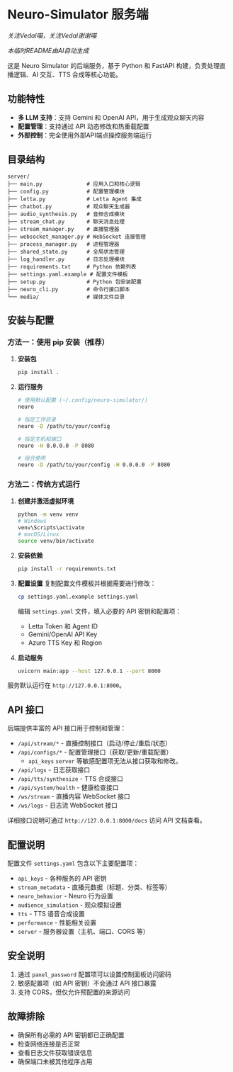 # Neuro-Simulator 服务端

*关注Vedal喵，关注Vedal谢谢喵*

*本临时README由AI自动生成*

这是 Neuro Simulator 的后端服务，基于 Python 和 FastAPI 构建，负责处理直播逻辑、AI 交互、TTS 合成等核心功能。

## 功能特性

- **多 LLM 支持**：支持 Gemini 和 OpenAI API，用于生成观众聊天内容
- **配置管理**：支持通过 API 动态修改和热重载配置
- **外部控制**：完全使用外部API端点操控服务端运行

## 目录结构

```
server/
├── main.py              # 应用入口和核心逻辑
├── config.py            # 配置管理模块
├── letta.py             # Letta Agent 集成
├── chatbot.py           # 观众聊天生成器
├── audio_synthesis.py   # 音频合成模块
├── stream_chat.py       # 聊天消息处理
├── stream_manager.py    # 直播管理器
├── websocket_manager.py # WebSocket 连接管理
├── process_manager.py   # 进程管理器
├── shared_state.py      # 全局状态管理
├── log_handler.py       # 日志处理模块
├── requirements.txt     # Python 依赖列表
├── settings.yaml.example # 配置文件模板
├── setup.py             # Python 包安装配置
├── neuro_cli.py         # 命令行接口脚本
└── media/               # 媒体文件目录
```

## 安装与配置

### 方法一：使用 pip 安装（推荐）

1. **安装包**
   ```bash
   pip install .
   ```

2. **运行服务**
   ```bash
   # 使用默认配置 (~/.config/neuro-simulator/)
   neuro
   
   # 指定工作目录
   neuro -D /path/to/your/config
   
   # 指定主机和端口
   neuro -H 0.0.0.0 -P 8080
   
   # 组合使用
   neuro -D /path/to/your/config -H 0.0.0.0 -P 8080
   ```

### 方法二：传统方式运行

1. **创建并激活虚拟环境**
   ```bash
   python -m venv venv
   # Windows
   venv\Scripts\activate
   # macOS/Linux
   source venv/bin/activate
   ```

2. **安装依赖**
   ```bash
   pip install -r requirements.txt
   ```

3. **配置设置**
   复制配置文件模板并根据需要进行修改：
   ```bash
   cp settings.yaml.example settings.yaml
   ```
   
   编辑 `settings.yaml` 文件，填入必要的 API 密钥和配置项：
   - Letta Token 和 Agent ID
   - Gemini/OpenAI API Key
   - Azure TTS Key 和 Region

4. **启动服务**
   ```bash
   uvicorn main:app --host 127.0.0.1 --port 8000
   ```

服务默认运行在 `http://127.0.0.1:8000`。

## API 接口

后端提供丰富的 API 接口用于控制和管理：

- `/api/stream/*` - 直播控制接口（启动/停止/重启/状态）
- `/api/configs/*` - 配置管理接口（获取/更新/重载配置）
  - `api_keys` `server` 等敏感配置项无法从接口获取和修改。
- `/api/logs` - 日志获取接口
- `/api/tts/synthesize` - TTS 合成接口
- `/api/system/health` - 健康检查接口
- `/ws/stream` - 直播内容 WebSocket 接口
- `/ws/logs` - 日志流 WebSocket 接口

详细接口说明可通过 `http://127.0.0.1:8000/docs` 访问 API 文档查看。

## 配置说明

配置文件 `settings.yaml` 包含以下主要配置项：

- `api_keys` - 各种服务的 API 密钥
- `stream_metadata` - 直播元数据（标题、分类、标签等）
- `neuro_behavior` - Neuro 行为设置
- `audience_simulation` - 观众模拟设置
- `tts` - TTS 语音合成设置
- `performance` - 性能相关设置
- `server` - 服务器设置（主机、端口、CORS 等）

## 安全说明

1. 通过 `panel_password` 配置项可以设置控制面板访问密码
2. 敏感配置项（如 API 密钥）不会通过 API 接口暴露
3. 支持 CORS，但仅允许预配置的来源访问

## 故障排除

- 确保所有必需的 API 密钥都已正确配置
- 检查网络连接是否正常
- 查看日志文件获取错误信息
- 确保端口未被其他程序占用 
